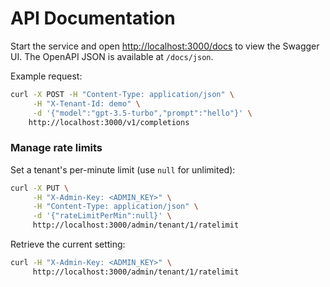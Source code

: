 # API Documentation

Start the service and open [http://localhost:3000/docs](http://localhost:3000/docs) to view the Swagger UI. The OpenAPI JSON is available at `/docs/json`.

Example request:

```bash
curl -X POST -H "Content-Type: application/json" \
     -H "X-Tenant-Id: demo" \
     -d '{"model":"gpt-3.5-turbo","prompt":"hello"}' \
    http://localhost:3000/v1/completions
```

### Manage rate limits

Set a tenant's per-minute limit (use `null` for unlimited):

```bash
curl -X PUT \
     -H "X-Admin-Key: <ADMIN_KEY>" \
     -H "Content-Type: application/json" \
     -d '{"rateLimitPerMin":null}' \
     http://localhost:3000/admin/tenant/1/ratelimit
```

Retrieve the current setting:

```bash
curl -H "X-Admin-Key: <ADMIN_KEY>" \
     http://localhost:3000/admin/tenant/1/ratelimit
```
